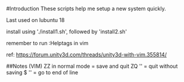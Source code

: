 #Introduction
These scripts help me setup a new system quickly.

Last used on lubuntu 18

install using './install1.sh', followed by 'install2.sh'

remember to run :Helptags in vim

ref: https://forum.unity3d.com/threads/unity3d-with-vim.355814/

##Notes (VIM)
ZZ in normal mode = save and quit
ZQ ''             = quit without saving
$ ''              = go to end of line

